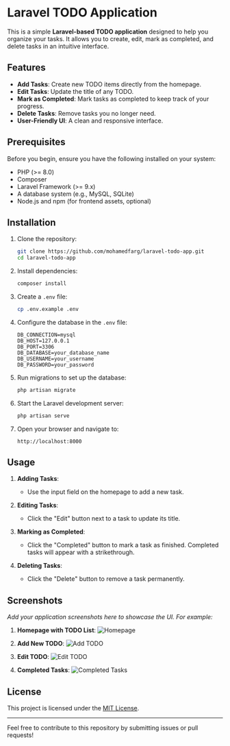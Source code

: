 # Laravel TODO Application

This is a simple **Laravel-based TODO application** designed to help you organize your tasks. It allows you to create, edit, mark as completed, and delete tasks in an intuitive interface.

## Features

- **Add Tasks**: Create new TODO items directly from the homepage.
- **Edit Tasks**: Update the title of any TODO.
- **Mark as Completed**: Mark tasks as completed to keep track of your progress.
- **Delete Tasks**: Remove tasks you no longer need.
- **User-Friendly UI**: A clean and responsive interface.

## Prerequisites

Before you begin, ensure you have the following installed on your system:

- PHP (>= 8.0)
- Composer
- Laravel Framework (>= 9.x)
- A database system (e.g., MySQL, SQLite)
- Node.js and npm (for frontend assets, optional)

## Installation

1. Clone the repository:
   ```bash
   git clone https://github.com/mohamedfarg/laravel-todo-app.git
   cd laravel-todo-app
   ```

2. Install dependencies:
   ```bash
   composer install
   ```

3. Create a `.env` file:
   ```bash
   cp .env.example .env
   ```

4. Configure the database in the `.env` file:
   ```env
   DB_CONNECTION=mysql
   DB_HOST=127.0.0.1
   DB_PORT=3306
   DB_DATABASE=your_database_name
   DB_USERNAME=your_username
   DB_PASSWORD=your_password
   ```

5. Run migrations to set up the database:
   ```bash
   php artisan migrate
   ```

6. Start the Laravel development server:
   ```bash
   php artisan serve
   ```

7. Open your browser and navigate to:
   ```
   http://localhost:8000
   ```

## Usage

1. **Adding Tasks**:
   - Use the input field on the homepage to add a new task.

2. **Editing Tasks**:
   - Click the "Edit" button next to a task to update its title.

3. **Marking as Completed**:
   - Click the "Completed" button to mark a task as finished. Completed tasks will appear with a strikethrough.

4. **Deleting Tasks**:
   - Click the "Delete" button to remove a task permanently.

## Screenshots

_Add your application screenshots here to showcase the UI. For example:_

1. **Homepage with TODO List**:
   ![Homepage](link-to-homepage-screenshot.png)

2. **Add New TODO**:
   ![Add TODO](link-to-add-todo-screenshot.png)

3. **Edit TODO**:
   ![Edit TODO](link-to-edit-todo-screenshot.png)

4. **Completed Tasks**:
   ![Completed Tasks](link-to-completed-tasks-screenshot.png)

## License

This project is licensed under the [MIT License](LICENSE).

---

Feel free to contribute to this repository by submitting issues or pull requests!

